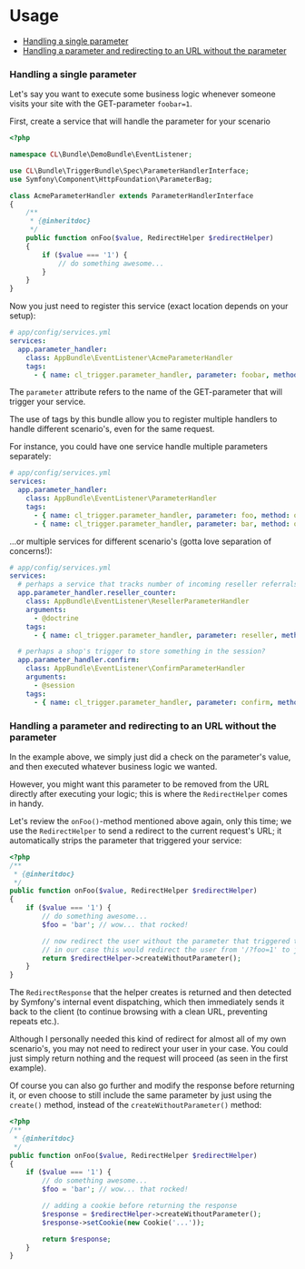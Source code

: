 # Usage

- [Handling a single parameter](#handling-a-single-parameter)
- [Handling a parameter and redirecting to an URL without the parameter](#handling-a-parameter-and-redirecting-to-url-without-the-parameter)


### Handling a single parameter

Let's say you want to execute some business logic whenever someone visits your site with the GET-parameter `foobar=1`.

First, create a service that will handle the parameter for your scenario

```php
<?php

namespace CL\Bundle\DemoBundle\EventListener;

use CL\Bundle\TriggerBundle\Spec\ParameterHandlerInterface;
use Symfony\Component\HttpFoundation\ParameterBag;

class AcmeParameterHandler extends ParameterHandlerInterface
{
    /**
     * {@inheritdoc}
     */
    public function onFoo($value, RedirectHelper $redirectHelper)
    {
        if ($value === '1') {
            // do something awesome...
        }
    }
}
```

Now you just need to register this service (exact location depends on your setup):
```yml
# app/config/services.yml
services:
  app.parameter_handler:
    class: AppBundle\EventListener\AcmeParameterHandler
    tags:
      - { name: cl_trigger.parameter_handler, parameter: foobar, method: onFoo }
```

The `parameter` attribute refers to the name of the GET-parameter that will trigger your service.

The use of tags by this bundle allow you to register multiple handlers to handle different scenario's,
even for the same request.

For instance, you could have one service handle multiple parameters separately:
```yml
# app/config/services.yml
services:
  app.parameter_handler:
    class: AppBundle\EventListener\ParameterHandler
    tags:
      - { name: cl_trigger.parameter_handler, parameter: foo, method: onFoo }
      - { name: cl_trigger.parameter_handler, parameter: bar, method: onBar }
```

...or multiple services for different scenario's (gotta love separation of concerns!):
```yml
# app/config/services.yml
services:
  # perhaps a service that tracks number of incoming reseller referrals?
  app.parameter_handler.reseller_counter:
    class: AppBundle\EventListener\ResellerParameterHandler
    arguments:
      - @doctrine
    tags:
      - { name: cl_trigger.parameter_handler, parameter: reseller, method: onReseller }

  # perhaps a shop's trigger to store something in the session?
  app.parameter_handler.confirm:
    class: AppBundle\EventListener\ConfirmParameterHandler
    arguments:
      - @session
    tags:
      - { name: cl_trigger.parameter_handler, parameter: confirm, method: onConfirm }
```


### Handling a parameter and redirecting to an URL without the parameter

In the example above, we simply just did a check on the parameter's value, and then executed whatever business logic we wanted.

However, you might want this parameter to be removed from the URL directly after executing your logic; this is where the `RedirectHelper` comes in handy.

Let's review the `onFoo()`-method mentioned above again, only this time; we use the `RedirectHelper` to send a
redirect to the current request's URL; it automatically strips the parameter that triggered your service:

```php
<?php
/**
 * {@inheritdoc}
 */
public function onFoo($value, RedirectHelper $redirectHelper)
{
    if ($value === '1') {
        // do something awesome...
        $foo = 'bar'; // wow... that rocked!

        // now redirect the user without the parameter that triggered this service (clean URL, prevent repeat etc.)
        // in our case this would redirect the user from '/?foo=1' to just '/'
        return $redirectHelper->createWithoutParameter();
    }
}
```

The `RedirectResponse` that the helper creates is returned and then detected by Symfony's internal event dispatching,
which then immediately sends it back to the client (to continue browsing with a clean URL, preventing repeats etc.).

Although I personally needed this kind of redirect for almost all of my own scenario's, you may not need to redirect your user in your case.
You could just simply return nothing and the request will proceed (as seen in the first example).

Of course you can also go further and modify the response before returning it, or even choose to still include the same
parameter by just using the `create()` method, instead of the `createWithoutParameter()` method:
```php
<?php
/**
 * {@inheritdoc}
 */
public function onFoo($value, RedirectHelper $redirectHelper)
{
    if ($value === '1') {
        // do something awesome...
        $foo = 'bar'; // wow... that rocked!

        // adding a cookie before returning the response
        $response = $redirectHelper->createWithoutParameter();
        $response->setCookie(new Cookie('...'));

        return $response;
    }
}
```
